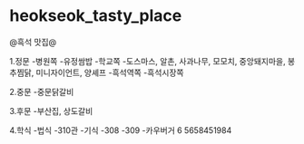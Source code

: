 # heokseok_tasty_place
@흑석 맛집@

1.정문
 -병원쪽
  -유정쌈밥
 -학교쪽
  -도스마스, 알촌, 사과나무, 모모치, 중앙돼지마을, 봉추찜닭, 미니자이언트, 양셰프
 -흑석역쪽
 -흑석시장쪽

2.중문
 -중문닭갈비

3.후문
 -부산집, 상도갈비

4.학식
 -법식
 -310관
 -기식
  -308
  -309
 -카우버거
6
5658451984
